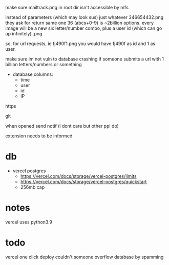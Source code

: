 make sure mailtrack.png in root dir isn't accessible by mfs.

instead of parameters (which may look sus) just whatever 346654432.png they ask for return same one
36 (abcs+0-9) is ~2billion options. every image will be a new six letter/number combo, plus a user id (which can go up infinitely) .png

so, for url requests, ie fj490f1.png you would have fj490f as id and 1 as user.

make sure im not vuln to database crashing if someone submits a url with 1 billion letters/numbers or something

* database columns:
  * time
  * user
  * id
  * IP




https

git 

when opened send notif (i dont care but other ppl do)

extension needs to be informed 
# db

* vercel postgres 
  * https://vercel.com/docs/storage/vercel-postgres/limits
  * https://vercel.com/docs/storage/vercel-postgres/quickstart
  * 256mb cap

# notes
vercel uses python3.9
# todo
vercel one click deploy
couldn't someone overflow database by spamming 